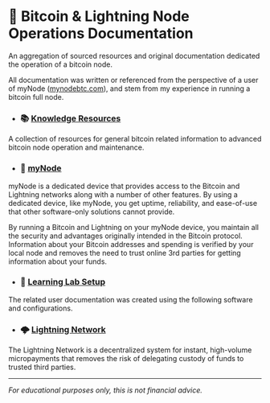 # 📙 Bitcoin & Lightning Node Operations Documentation

An aggregation of sourced resources and original documentation dedicated the operation of a bitcoin node. 

All documentation was written or referenced from the perspective of a user of myNode ([mynodebtc.com](http://mynodebtc.com "mynodebtc.com")), and stem from my experience in running a bitcoin full node.

- ###  📚 [Knowledge Resources](https://github.com/e-corp-sam-sepiol/bitcoin-node/blob/main/knowledge_resources.md "Knowledge Resources")
A collection of resources for general bitcoin related information to advanced bitcoin node operation and maintenance.
- ###  🔗 [myNode](https://github.com/e-corp-sam-sepiol/bitcoin-node/blob/main/mynode.md "myNode")
myNode is a dedicated device that provides access to the Bitcoin and Lightning networks along with a number of other features. By using a dedicated device, like myNode, you get uptime, reliability, and ease-of-use that other software-only solutions cannot provide.

By running a Bitcoin and Lightning on your myNode device, you maintain all the security and advantages originally intended in the Bitcoin protocol. Information about your Bitcoin addresses and spending is verified by your local node and removes the need to trust online 3rd parties for getting information about your funds.
- ###  🧪 [Learning Lab Setup](https://github.com/e-corp-sam-sepiol/bitcoin-node/blob/main/learning_lab.md "Learning Lab Setup")
The related user documentation was created using the following software and configurations.
- ###  🌩️ [Lightning Network](https://github.com/e-corp-sam-sepiol/bitcoin-node/blob/main/lightning_network.md "Lightning Network")
The Lightning Network is a decentralized system for instant, high-volume micropayments that removes the risk of delegating custody of funds to trusted third parties.

------------

*For educational purposes only, this is not financial advice.*
